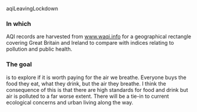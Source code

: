 aqiLeavingLockdown

### In which
AQI records are harvested from www.waqi.info for a geographical rectangle covering Great Britain and Ireland to compare with indices relating to pollution and public health.

### The goal
is to explore if it is worth paying for the air we breathe. Everyone buys the food they eat, what they drink, but the air they breathe. I think the consequence of this is that there are high standards for food and drink but air is polluted to a far worse extent. There will be a tie-in to current ecological concerns and urban living along the way.
